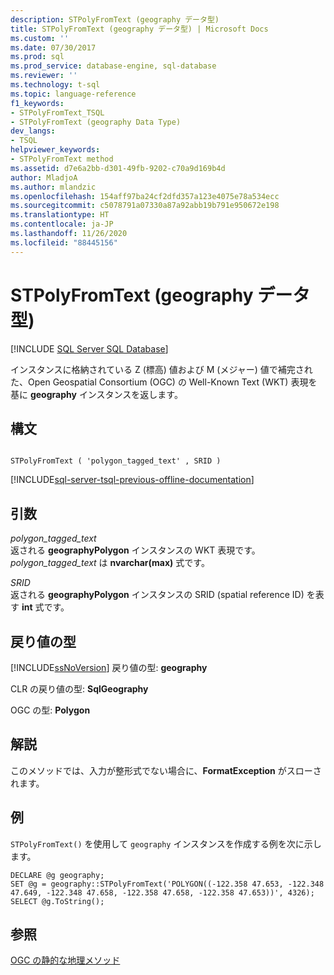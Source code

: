```yaml
---
description: STPolyFromText (geography データ型)
title: STPolyFromText (geography データ型) | Microsoft Docs
ms.custom: ''
ms.date: 07/30/2017
ms.prod: sql
ms.prod_service: database-engine, sql-database
ms.reviewer: ''
ms.technology: t-sql
ms.topic: language-reference
f1_keywords:
- STPolyFromText_TSQL
- STPolyFromText (geography Data Type)
dev_langs:
- TSQL
helpviewer_keywords:
- STPolyFromText method
ms.assetid: d7e6a2bb-d301-49fb-9202-c70a9d169b4d
author: MladjoA
ms.author: mlandzic
ms.openlocfilehash: 154aff97ba24cf2dfd357a123e4075e78a534ecc
ms.sourcegitcommit: c5078791a07330a87a92abb19b791e950672e198
ms.translationtype: HT
ms.contentlocale: ja-JP
ms.lasthandoff: 11/26/2020
ms.locfileid: "88445156"
---
```

# <a name="stpolyfromtext-geography-data-type"></a>STPolyFromText (geography データ型)
[!INCLUDE [SQL Server SQL Database](../../includes/applies-to-version/sql-asdb.md)]

インスタンスに格納されている Z (標高) 値および M (メジャー) 値で補完された、Open Geospatial Consortium (OGC) の Well-Known Text (WKT) 表現を基に **geography** インスタンスを返します。
  
## <a name="syntax"></a>構文  
  
```  
  
STPolyFromText ( 'polygon_tagged_text' , SRID )  
```  
  
[!INCLUDE[sql-server-tsql-previous-offline-documentation](../../includes/sql-server-tsql-previous-offline-documentation.md)]

## <a name="arguments"></a>引数
 *polygon_tagged_text*  
 返される **geographyPolygon** インスタンスの WKT 表現です。 *polygon_tagged_text* は **nvarchar(max)** 式です。  
  
 *SRID*  
 返される **geographyPolygon** インスタンスの SRID (spatial reference ID) を表す **int** 式です。  
  
## <a name="return-types"></a>戻り値の型  
 [!INCLUDE[ssNoVersion](../../includes/ssnoversion-md.md)] 戻り値の型: **geography**  
  
 CLR の戻り値の型: **SqlGeography**  
  
 OGC の型: **Polygon**  
  
## <a name="remarks"></a>解説  
 このメソッドでは、入力が整形式でない場合に、**FormatException** がスローされます。  
  
## <a name="examples"></a>例  
 `STPolyFromText()` を使用して `geography` インスタンスを作成する例を次に示します。  
  
```  
DECLARE @g geography;  
SET @g = geography::STPolyFromText('POLYGON((-122.358 47.653, -122.348 47.649, -122.348 47.658, -122.358 47.658, -122.358 47.653))', 4326);  
SELECT @g.ToString();  
```  
  
## <a name="see-also"></a>参照  
 [OGC の静的な地理メソッド](../../t-sql/spatial-geography/ogc-static-geography-methods.md)  
  
  
